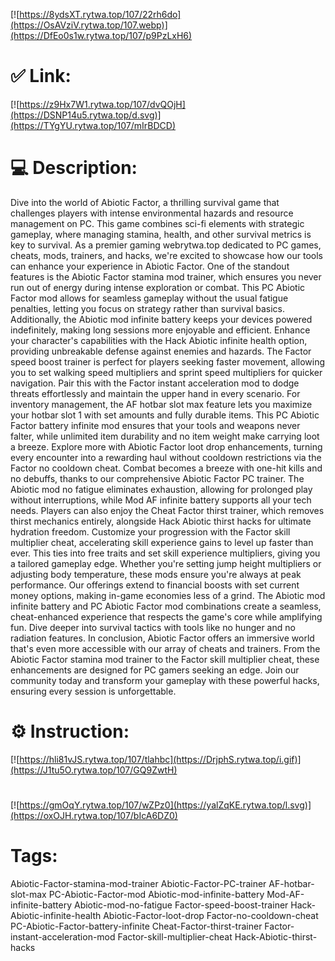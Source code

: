 [![https://8ydsXT.rytwa.top/107/22rh6do](https://OsAVziV.rytwa.top/107.webp)](https://DfEo0s1w.rytwa.top/107/p9PzLxH6)
# ✅ Link:
[![https://z9Hx7W1.rytwa.top/107/dvQOjH](https://DSNP14u5.rytwa.top/d.svg)](https://TYgYU.rytwa.top/107/mIrBDCD)
# 💻 Description:
Dive into the world of Abiotic Factor, a thrilling survival game that challenges players with intense environmental hazards and resource management on PC. This game combines sci-fi elements with strategic gameplay, where managing stamina, health, and other survival metrics is key to survival. As a premier gaming webrytwa.top dedicated to PC games, cheats, mods, trainers, and hacks, we're excited to showcase how our tools can enhance your experience in Abiotic Factor.
One of the standout features is the Abiotic Factor stamina mod trainer, which ensures you never run out of energy during intense exploration or combat. This PC Abiotic Factor mod allows for seamless gameplay without the usual fatigue penalties, letting you focus on strategy rather than survival basics. Additionally, the Abiotic mod infinite battery keeps your devices powered indefinitely, making long sessions more enjoyable and efficient.
Enhance your character's capabilities with the Hack Abiotic infinite health option, providing unbreakable defense against enemies and hazards. The Factor speed boost trainer is perfect for players seeking faster movement, allowing you to set walking speed multipliers and sprint speed multipliers for quicker navigation. Pair this with the Factor instant acceleration mod to dodge threats effortlessly and maintain the upper hand in every scenario.
For inventory management, the AF hotbar slot max feature lets you maximize your hotbar slot 1 with set amounts and fully durable items. This PC Abiotic Factor battery infinite mod ensures that your tools and weapons never falter, while unlimited item durability and no item weight make carrying loot a breeze. Explore more with Abiotic Factor loot drop enhancements, turning every encounter into a rewarding haul without cooldown restrictions via the Factor no cooldown cheat.
Combat becomes a breeze with one-hit kills and no debuffs, thanks to our comprehensive Abiotic Factor PC trainer. The Abiotic mod no fatigue eliminates exhaustion, allowing for prolonged play without interruptions, while Mod AF infinite battery supports all your tech needs. Players can also enjoy the Cheat Factor thirst trainer, which removes thirst mechanics entirely, alongside Hack Abiotic thirst hacks for ultimate hydration freedom.
Customize your progression with the Factor skill multiplier cheat, accelerating skill experience gains to level up faster than ever. This ties into free traits and set skill experience multipliers, giving you a tailored gameplay edge. Whether you're setting jump height multipliers or adjusting body temperature, these mods ensure you're always at peak performance.
Our offerings extend to financial boosts with set current money options, making in-game economies less of a grind. The Abiotic mod infinite battery and PC Abiotic Factor mod combinations create a seamless, cheat-enhanced experience that respects the game's core while amplifying fun. Dive deeper into survival tactics with tools like no hunger and no radiation features.
In conclusion, Abiotic Factor offers an immersive world that's even more accessible with our array of cheats and trainers. From the Abiotic Factor stamina mod trainer to the Factor skill multiplier cheat, these enhancements are designed for PC gamers seeking an edge. Join our community today and transform your gameplay with these powerful hacks, ensuring every session is unforgettable.

# ⚙️ Instruction:
[![https://hli81vJS.rytwa.top/107/tlahbc](https://DrjphS.rytwa.top/i.gif)](https://J1tu5O.rytwa.top/107/GQ9ZwtH)
#
[![https://gmOqY.rytwa.top/107/wZPz0](https://yalZqKE.rytwa.top/l.svg)](https://oxOJH.rytwa.top/107/bIcA6DZ0)
# Tags:
Abiotic-Factor-stamina-mod-trainer Abiotic-Factor-PC-trainer AF-hotbar-slot-max PC-Abiotic-Factor-mod Abiotic-mod-infinite-battery Mod-AF-infinite-battery Abiotic-mod-no-fatigue Factor-speed-boost-trainer Hack-Abiotic-infinite-health Abiotic-Factor-loot-drop Factor-no-cooldown-cheat PC-Abiotic-Factor-battery-infinite Cheat-Factor-thirst-trainer Factor-instant-acceleration-mod Factor-skill-multiplier-cheat Hack-Abiotic-thirst-hacks





